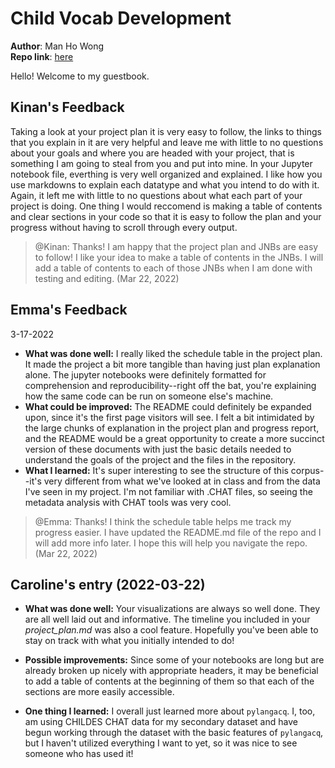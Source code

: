 # Child Vocab Development
**Author**: Man Ho Wong  
**Repo link**: [here](https://github.com/Data-Science-for-Linguists-2022/Child-Vocab-Development)

Hello! Welcome to my guestbook.

## Kinan's Feedback
Taking a look at your project plan it is very easy to follow, the links to things that you explain in it are very helpful and leave me with little to no questions about your goals and where you are headed with your project, that is something I am going to steal from you and put into mine. In your Jupyter notebook file, everthing is very well organized and explained. I like how you use markdowns to explain each datatype and what you intend to do with it. Again, it left me with little to no questions about what each part of your project is doing. One thing I would reccomend is making a table of contents and clear sections in your code so that it is easy to follow the plan and your progress without having to scroll through every output.

> @Kinan: Thanks! I am happy that the project plan and JNBs are easy to follow! I like your idea to make a table of contents in the JNBs. I will add a table of contents to each of those JNBs when I am done with testing and editing. (Mar 22, 2022)

## Emma's Feedback
3-17-2022
- **What was done well:** I really liked the schedule table in the project plan.  It made the project a bit more tangible than having just plan explanation alone. The jupyter notebooks were definitely formatted for comprehension and reproducibility--right off the bat, you're explaining how the same code can be run on someone else's machine.
- **What could be improved:** The README could definitely be expanded upon, since it's the first page visitors will see.  I felt a bit intimidated by the large chunks of explanation in the project plan and progress report, and the README would be a great opportunity to create a more succinct version of these documents with just the basic details needed to understand the goals of the project and the files in the repository.
- **What I learned:** It's super interesting to see the structure of this corpus--it's very different from what we've looked at in class and from the data I've seen in my project.  I'm not familiar with .CHAT files, so seeing the metadata analysis with CHAT tools was very cool.

> @Emma: Thanks! I think the schedule table helps me track my progress easier. I have updated the README.md file of the repo and I will add more info later. I hope this will help you navigate the repo. (Mar 22, 2022)

## Caroline's entry (2022-03-22)

- **What was done well:** Your visualizations are always so well done. They are all well laid out and informative. The timeline you included in your *project_plan.md* was also a cool feature. Hopefully you've been able to stay on track with what you initially intended to do!

- **Possible improvements:** Since some of your notebooks are long but are already broken up nicely with appropriate headers, it may be beneficial to add a table of contents at the beginning of them so that each of the sections are more easily accessible.

- **One thing I learned:** I overall just learned more about `pylangacq`. I, too, am using CHILDES CHAT data for my secondary dataset and have begun working through the dataset with the basic features of `pylangacq`, but I haven't utilized everything I want to yet, so it was nice to see someone who has used it!